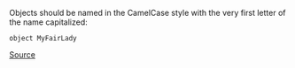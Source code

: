 Objects should be named in the CamelCase style with the very first letter of the name capitalized:

    object MyFairLady

[Source](http://docs.scala-lang.org/style/naming-conventions.html)

